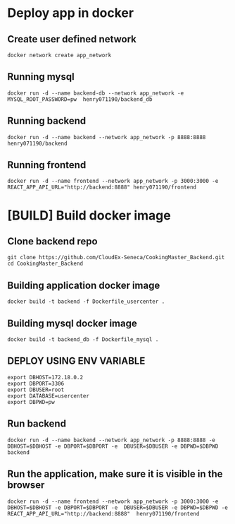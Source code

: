 # Deploy app in docker
## Create user defined network
```
docker network create app_network
```

## Running mysql

```
docker run -d --name backend-db --network app_network -e MYSQL_ROOT_PASSWORD=pw  henry071190/backend_db
```

## Running backend
```
docker run -d --name backend --network app_network -p 8888:8888 henry071190/backend
```

## Running frontend

```
docker run -d --name frontend --network app_network -p 3000:3000 -e REACT_APP_API_URL="http://backend:8888" henry071190/frontend
```

# [BUILD] Build docker image
## Clone backend repo

```
git clone https://github.com/CloudEx-Seneca/CookingMaster_Backend.git
cd CookingMaster_Backend
```

## Building application docker image

```
docker build -t backend -f Dockerfile_usercenter . 
```

## Building mysql docker image

```
docker build -t backend_db -f Dockerfile_mysql . 
```

## DEPLOY USING ENV VARIABLE

```
export DBHOST=172.18.0.2
export DBPORT=3306
export DBUSER=root
export DATABASE=usercenter
export DBPWD=pw
```

## Run backend

```
docker run -d --name backend --network app_network -p 8888:8888 -e DBHOST=$DBHOST -e DBPORT=$DBPORT -e  DBUSER=$DBUSER -e DBPWD=$DBPWD  backend
```

## Run the application, make sure it is visible in the browser

```
docker run -d --name frontend --network app_network -p 3000:3000 -e DBHOST=$DBHOST -e DBPORT=$DBPORT -e  DBUSER=$DBUSER -e DBPWD=$DBPWD -e REACT_APP_API_URL="http://backend:8888"  henry071190/frontend
```

